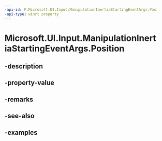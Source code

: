 ```yaml
---
-api-id: P:Microsoft.UI.Input.ManipulationInertiaStartingEventArgs.Position
-api-type: winrt property
---
```


# Microsoft.UI.Input.ManipulationInertiaStartingEventArgs.Position

<!--
public Windows.Foundation.Point Position { get; }
-->

## -description
## -property-value

## -remarks

## -see-also

## -examples
